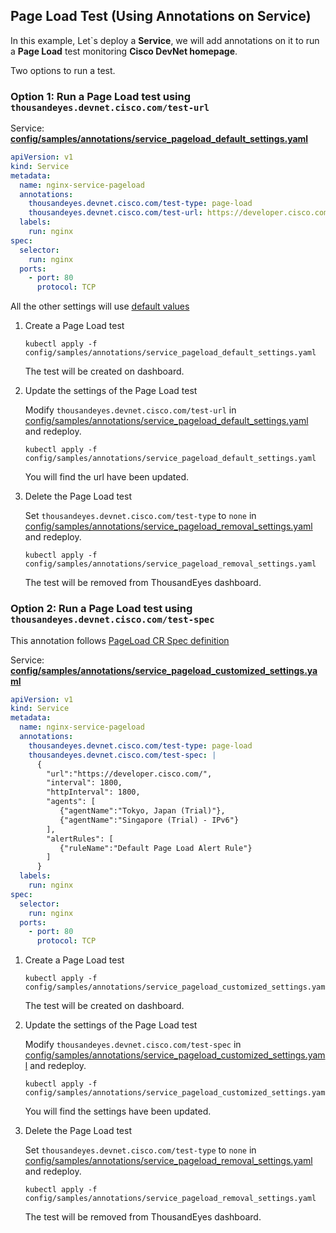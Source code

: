 ## Page Load Test (Using Annotations on Service)

In this example, Let`s deploy a **Service**, we will add annotations on it to run a **Page Load** test monitoring **Cisco DevNet homepage**.

Two options to run a test.

### Option 1: Run a Page Load test using `thousandeyes.devnet.cisco.com/test-url`

Service: [**config/samples/annotations/service_pageload_default_settings.yaml**](../config/samples/annotations/service_pageload_default_settings.yaml)
```yaml
apiVersion: v1
kind: Service
metadata:
  name: nginx-service-pageload
  annotations:
    thousandeyes.devnet.cisco.com/test-type: page-load
    thousandeyes.devnet.cisco.com/test-url: https://developer.cisco.com/
  labels:
    run: nginx
spec:
  selector:
    run: nginx
  ports:
    - port: 80
      protocol: TCP
```
All the other settings will use [default values](page_load_cr.md#the-test-settings-specified-in-spec-are-defined-below)

1. Create a Page Load test
   ```
   kubectl apply -f config/samples/annotations/service_pageload_default_settings.yaml
   ```
   The test will be created on dashboard.

2. Update the settings of the Page Load test

   Modify `thousandeyes.devnet.cisco.com/test-url` in [config/samples/annotations/service_pageload_default_settings.yaml](../config/samples/annotations/service_pageload_default_settings.yaml#L7) and redeploy.
   ```
   kubectl apply -f config/samples/annotations/service_pageload_default_settings.yaml
   ```
   You will find the url have been updated.

3. Delete the Page Load test

   Set `thousandeyes.devnet.cisco.com/test-type` to `none` in [config/samples/annotations/service_pageload_removal_settings.yaml](../config/samples/annotations/service_pageload_removal_settings.yaml#L6) and redeploy.
   ```
   kubectl apply -f config/samples/annotations/service_pageload_removal_settings.yaml
   ```
   The test will be removed from ThousandEyes dashboard.

### Option 2: Run a Page Load test using `thousandeyes.devnet.cisco.com/test-spec`

This annotation follows [PageLoad CR Spec definition](./page_load_cr.md#the-test-settings-specified-in-spec-are-defined-below)

Service: [**config/samples/annotations/service_pageload_customized_settings.yaml**](../config/samples/annotations/service_pageload_customized_settings.yaml)
```yaml
apiVersion: v1
kind: Service
metadata:
  name: nginx-service-pageload
  annotations:
    thousandeyes.devnet.cisco.com/test-type: page-load
    thousandeyes.devnet.cisco.com/test-spec: |
      {
        "url":"https://developer.cisco.com/",
        "interval": 1800,
        "httpInterval": 1800,
        "agents": [
           {"agentName":"Tokyo, Japan (Trial)"},
           {"agentName":"Singapore (Trial) - IPv6"}
        ],
        "alertRules": [
           {"ruleName":"Default Page Load Alert Rule"}
        ]
      }
  labels:
    run: nginx
spec:
  selector:
    run: nginx
  ports:
    - port: 80
      protocol: TCP
```

1. Create a Page Load test
   ```
   kubectl apply -f config/samples/annotations/service_pageload_customized_settings.yaml
   ```
   The test will be created on dashboard.

2. Update the settings of the Page Load test

   Modify `thousandeyes.devnet.cisco.com/test-spec` in [config/samples/annotations/service_pageload_customized_settings.yaml](../config/samples/annotations/service_pageload_customized_settings.yaml#L7) and redeploy.
   ```
   kubectl apply -f config/samples/annotations/service_pageload_customized_settings.yaml
   ```
   You will find the settings have been updated.

3. Delete the Page Load test

   Set `thousandeyes.devnet.cisco.com/test-type` to `none` in [config/samples/annotations/service_pageload_removal_settings.yaml](../config/samples/annotations/service_pageload_removal_settings.yaml#L6) and redeploy.
   ```
   kubectl apply -f config/samples/annotations/service_pageload_removal_settings.yaml
   ```
   The test will be removed from ThousandEyes dashboard.











